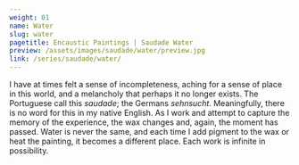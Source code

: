 ```yaml
---
weight: 01
name: Water
slug: water
pagetitle: Encaustic Paintings | Saudade Water
preview: /assets/images/saudade/water/preview.jpg
link: /series/saudade/water/
---
```

I have at times felt a sense of incompleteness, aching for a sense of place in this world, and a melancholy that perhaps it no longer exists. The Portuguese call this <i>saudade</i>; the Germans <i>sehnsucht</i>. Meaningfully, there is no word for this in my native English. As I work and attempt to capture the memory of the experience, the wax changes and, again, the moment has passed.  Water is never the same, and each time I add pigment to the wax or heat the painting, it becomes a different place. Each work is infinite in possibility.
